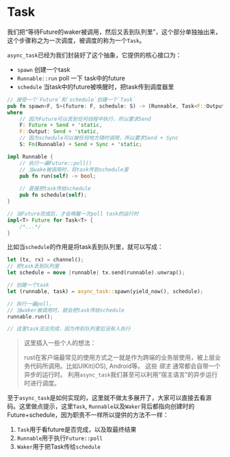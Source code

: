 # Task

我们把“等待Future的waker被调用，然后又丢到队列里”，这个部分单独抽出来，这个步骤称之为一次调度，被调度的称为一个`Task`。

`async_task`已经为我们封装好了这个抽象，它提供的核心接口为：

- `spawn` 创建一个task
- `Runnable::run` poll 一下 task中的future
- `schedule` 当task中的future被唤醒时，把task传到调度器里

```rust
// 接受一个`Future`和`schedule`创建一个`Task`
pub fn spawn<F, S>(future: F, schedule: S) -> (Runnable, Task<F::Output>)
where
    // 因为Future可以丢到任何线程中执行，所以要求Send
    F: Future + Send + 'static,
    F::Output: Send + 'static,
    // 因为schedule可以被任何地方随时调用，所以要求Send + Sync
    S: Fn(Runnable) + Send + Sync + 'static;

impl Runnable {
    // 执行一遍Future::poll()
    // 当wake被调用时，将task传到schedule里
    pub fn run(self) -> bool;
    
    // 直接把task传给schedule
    pub fn schedule(self);
}

// 当Future完成后，才会唤醒一次poll task的运行时
impl<T> Future for Task<T> {
    /*...*/
}
```



比如当`schedule`的作用是将task丢到队列里，就可以写成：

```rust
let (tx, rx) = channel();
// 把task丢到队列里
let schedule = move |runnable| tx.send(runnable).unwrap();

// 创建一个task
let (runnable, task) = async_task::spawn(yield_now(), schedule);

// 执行一遍poll，
// 当waker被调用时，就会把task传给schedule
runnable.run();

// 这里task没法完成，因为传到队列里后没有人执行
```

> 这里插入一些个人的想法：
> 
> rust在客户端最常见的使用方式之一就是作为跨端的业务层使用，被上层业务代码所调用。比如UIKit(iOS), Android等。
> 这些 *宿主* 通常都会自带一个异步的运行时。
> 利用`async_task`我们甚至可以利用“宿主语言”的异步运行时进行调度。
>


至于`async_task`是如何实现的，这里就不做太多展开了，大家可以直接去看源码。这里做点提示，这里`Task`, `Runnable`以及`Waker`背后都指向创建时的Future+schedule，因为职责不一样所以提供的方法不一样：

1. `Task`用于看future是否完成，以及取最终结果
2. `Runnable`用于执行`Future::poll`
3. `Waker`用于把Task传给`schedule`